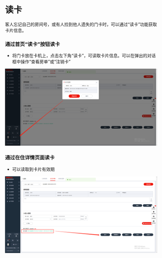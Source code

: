# 读卡

客人忘记自己的房间号，或有人捡到他人遗失的门卡时，可以通过“读卡”功能获取卡片信息。

### 通过首页“读卡”按钮读卡

* 将门卡放在卡机上，点击左下角“读卡”，可读取卡片信息。可以在弹出的对话框中操作“查看房单”或“注销卡”

![](../../../.gitbook/assets/image%20%28525%29.png)

### 通过在住详情页面读卡

* 可以读取到卡片有效期

![](../../../.gitbook/assets/image%20%2832%29.png)

